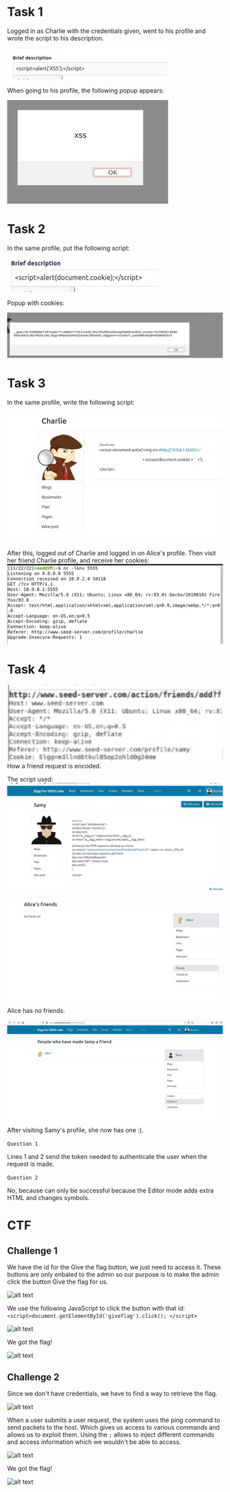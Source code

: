 # Task 1

Logged in as Charlie with the credentials given, went to his profile and wrote the script to his description.

![alt text](img/Screenshot%202022-11-22%20at%2009.34.01.JPG)

When going to his profile, the following popup appears:

![alt text](img/Screenshot%202022-11-22%20at%2009.35.23.JPG)

# Task 2

In the same profile, put the following script:

![alt text](img/Screenshot%202022-11-22%20at%2009.40.58.JPG)

Popup with cookies:

![alt text](img/Screenshot%202022-11-22%20at%2009.40.32.JPG)

# Task 3

In the same profile, write the following script:

![alt text](img/Screenshot%202022-11-22%20at%2010.11.39.JPG)

After this, logged out of Charlie and logged in on Alice's profile. Then visit her friend Charlie profile, and receive her cookies:
![alt text](img/Screenshot%202022-11-22%20at%2012.13.52.JPG)

# Task 4

![alt text](img/Screenshot%202022-11-22%20at%2012.25.55.JPG)
How a friend request is encoded.

The script used:
![alt text](img/Screenshot%202022-11-22%20at%2011.37.39.JPG)

![alt text](img/Screenshot%202022-11-22%20at%2011.56.53.JPG)
Alice has no friends.

![alt text](img/Screenshot%202022-11-22%20at%2012.23.30.JPG)
After visiting Samy's profile, she now has one :).

``` Question 1 ```

Lines 1 and 2 send the token needed to authenticate the user when the request is made.

```Question 2```

No, because can only be successful because the Editor mode adds extra HTML and changes symbols.

# CTF

## Challenge 1

We have the id for the Give the flag button, we just need to access it. These buttons are only enbaled to the admin so our purpose is to make the admin click the button Give the flag for us. 

![alt text](img/1st_part_ctf10.png)

We use the following JavaScript to click the button with that id: `<script>document.getElementById('giveflag').click(); </script>`

![alt text](img/2nd_part_ctf10.png)

We got the flag!

![alt text](img/3rd_part_ctf10.png)

## Challenge 2

Since we don't have credentials, we have to find a way to retrieve the flag.

![alt text](img/logbook10_ctf2_1.png)

When a user submits a user request, the system uses the ping command to send packets to the host. Which gives us access to various commands and allows us to exploit them. Using the `;` allows to inject different commands and access information which we wouldn't be able to access.

![alt text](img/logbook10_ctf2_2.png)

We got the flag!

![alt text](img/logbook10_ctf2_3.png)
